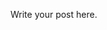 <!--
.. title: How to get your own Nikola Static Blog
.. slug: how-to-get-your-own-nikola-static-blog
.. date: 2020-04-10 16:01:07 UTC+02:00
.. tags: 
.. category: 
.. link: 
.. description: 
.. type: text
-->

Write your post here.
